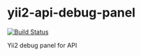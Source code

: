 # yii2-api-debug-panel
[![Build Status](https://travis-ci.org/monster-hunter/yii2-api-debug-panel.svg?branch=master)](https://travis-ci.org/monster-hunter/yii2-api-debug-panel)

Yii2 debug panel for API
